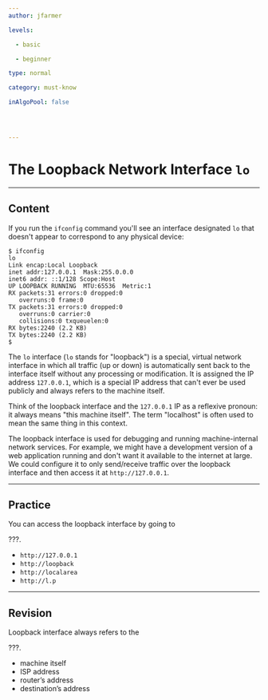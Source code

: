 ```yaml
---
author: jfarmer

levels:

  - basic

  - beginner

type: normal

category: must-know

inAlgoPool: false




---
```


# The Loopback Network Interface `lo`

---
## Content

If you run the `ifconfig` command you'll see an interface designated `lo` that doesn't appear to correspond to any physical device:

```console
$ ifconfig
lo        
Link encap:Local Loopback  
inet addr:127.0.0.1  Mask:255.0.0.0
inet6 addr: ::1/128 Scope:Host
UP LOOPBACK RUNNING  MTU:65536  Metric:1
RX packets:31 errors:0 dropped:0
   overruns:0 frame:0
TX packets:31 errors:0 dropped:0
   overruns:0 carrier:0
   collisions:0 txqueuelen:0
RX bytes:2240 (2.2 KB)
TX bytes:2240 (2.2 KB)
$
```

The `lo` interface (`lo` stands for "loopback") is a special, virtual network interface in which all traffic (up or down) is automatically sent back to the interface itself without any processing or modification.  It is assigned the IP address `127.0.0.1`, which is a special IP address that can't ever be used publicly and always refers to the machine itself.

Think of the loopback interface and the `127.0.0.1` IP as a reflexive pronoun: it always means "this machine itself".  The term "localhost" is often used to mean the same thing in this context.

The loopback interface is used for debugging and running machine-internal network services.  For example, we might have a development version of a web application running and don't want it available to the internet at large.  We could configure it to only send/receive traffic over the loopback interface and then access it at `http://127.0.0.1`.

---
## Practice

You can access the loopback interface by going to 

???.

* `http://127.0.0.1`
* `http://loopback`
* `http://localarea`
* `http://l.p`

---
## Revision

Loopback interface always refers to the 

???.

* machine itself
* ISP address
* router’s address
* destination’s address


